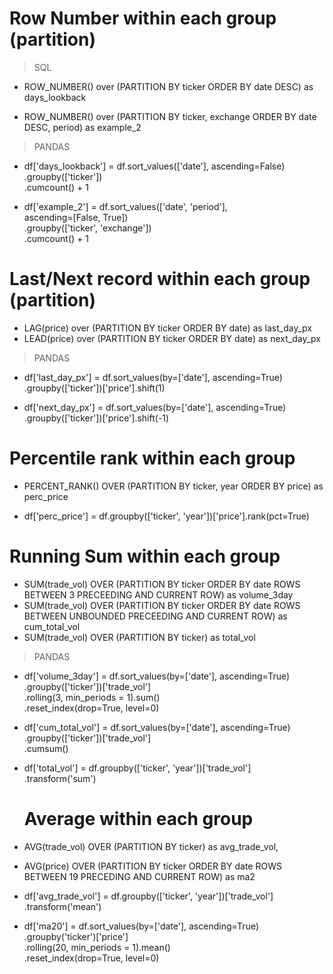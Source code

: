 # Row Number within each group (partition)

> SQL
- ROW_NUMBER() over (PARTITION BY ticker ORDER BY date DESC) as days_lookback

- ROW_NUMBER() over (PARTITION BY ticker, exchange ORDER BY date DESC, period) as example_2

> PANDAS
- df['days_lookback'] = df.sort_values(['date'], ascending=False)\
             .groupby(['ticker'])\
             .cumcount() + 1
             
- df['example_2'] = df.sort_values(['date', 'period'], \
             ascending=[False, True])\
             .groupby(['ticker', 'exchange'])\
             .cumcount() + 1

# Last/Next record within each group (partition)
- LAG(price) over (PARTITION BY ticker ORDER BY date) as last_day_px
- LEAD(price) over (PARTITION BY ticker ORDER BY date) as next_day_px

> PANDAS
- df['last_day_px'] = df.sort_values(by=['date'], ascending=True)\
                       .groupby(['ticker'])['price'].shift(1)

- df['next_day_px'] = df.sort_values(by=['date'], ascending=True)\
                       .groupby(['ticker'])['price'].shift(-1)

# Percentile rank within each group
- PERCENT_RANK() OVER (PARTITION BY ticker, year ORDER BY price) as perc_price

- df['perc_price'] = df.groupby(['ticker', 'year'])['price'].rank(pct=True)

# Running Sum within each group
- SUM(trade_vol) OVER (PARTITION BY ticker ORDER BY date ROWS BETWEEN 3 PRECEEDING AND CURRENT ROW) as volume_3day
- SUM(trade_vol) OVER (PARTITION BY ticker ORDER BY date ROWS BETWEEN UNBOUNDED PRECEEDING AND CURRENT ROW) as cum_total_vol
- SUM(trade_vol) OVER (PARTITION BY ticker) as total_vol

> PANDAS
- df['volume_3day'] = df.sort_values(by=['date'], ascending=True)\
                       .groupby(['ticker'])['trade_vol']\
                       .rolling(3, min_periods = 1).sum()\
                       .reset_index(drop=True, level=0)

- df['cum_total_vol'] = df.sort_values(by=['date'], ascending=True)\
                       .groupby(['ticker'])['trade_vol']\
                       .cumsum()

- df['total_vol'] = df.groupby(['ticker', 'year'])['trade_vol']\
                        .transform('sum')

  # Average within each group
- AVG(trade_vol) OVER (PARTITION BY ticker) as avg_trade_vol,
- AVG(price) OVER (PARTITION BY ticker ORDER BY date ROWS BETWEEN 19 PRECEDING AND CURRENT ROW) as ma2

- df['avg_trade_vol'] = df.groupby(['ticker', 'year'])['trade_vol']\
                        .transform('mean')

- df['ma20'] = df.sort_values(by=['date'], ascending=True)\
                    .groupby('ticker')['price']\
                    .rolling(20, min_periods = 1).mean()\
                    .reset_index(drop=True, level=0)
